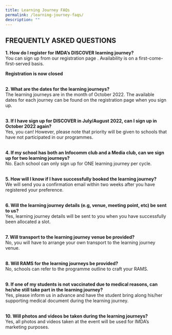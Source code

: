 ```yaml
---
title: Learning Journey FAQs
permalink: /learning-journey-faqs/
description: ""
---
```

## FREQUENTLY ASKED QUESTIONS

**1. How do I register for IMDA’s DISCOVER learning journey?** <br>
You can sign up from our registration page .  Availability is on a first-come-first-served basis.<br>

**Registration is now closed**
<br>
<br>

**2. What are the dates for the learning journeys?** <br>
The learning journeys are in the month of October 2022. The available dates for each journey can be found on the registration page when you sign up.
<br>
<br>

**3\. If I have sign up for DISCOVER in July/August 2022, can I sign up in October 2022 again?**  <br>
Yes, you can! However, please note that priority will be given to schools that have not participated in our programmes.
<br>
<br>

**4. If my school has both an Infocomm club and a Media club, can we sign up for two learning journeys?** <br>
No. Each school can only sign up for ONE learning journey per cycle.
<br>
<br>

**5. How will I know if I have successfully booked the learning journey?** <br>
We will send you a confirmation email within two weeks after you have registered your preference.
<br>
<br>

**6. Will the learning journey details (e.g, venue, meeting point, etc) be sent to us?** <br>
Yes, learning journey details will be sent to you when you have successfully been allocated a slot.
<br>
<br>

**7. Will transport to the learning journey venue be provided?** <br>
No, you will have to arrange your own transport to the learning journey venue.
<br>
<br>

**8. Will RAMS for the learning journeys be provided?** <br>
No, schools can refer to the programme outline to craft your RAMS.
<br>
<br>

**9. If one of my students is not vaccinated due to medical reasons, can he/she still take part in the learning journey?** <br>
Yes, please inform us in advance and have the student bring along his/her supporting medical document during the learning journey.
<br>
<br>

**10. Will photos and videos be taken during the learning journeys?** <br>
Yes, all photos and videos taken at the event will be used for IMDA’s marketing purposes.
<br>
<br>